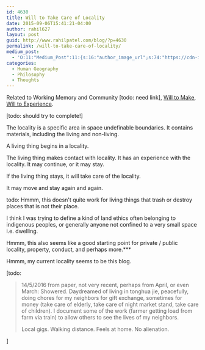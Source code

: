 ```yaml
---
id: 4630
title: Will to Take Care of Locality
date: 2015-09-06T15:41:21-04:00
author: rahil627
layout: post
guid: http://www.rahilpatel.com/blog/?p=4630
permalink: /will-to-take-care-of-locality/
medium_post:
  - 'O:11:"Medium_Post":11:{s:16:"author_image_url";s:74:"https://cdn-images-1.medium.com/fit/c/200/200/1*dmbNkD5D-u45r44go_cf0g.png";s:10:"author_url";s:28:"https://medium.com/@rahil627";s:11:"byline_name";N;s:12:"byline_email";N;s:10:"cross_link";s:2:"no";s:2:"id";s:12:"fdeb941d22f3";s:21:"follower_notification";s:3:"yes";s:7:"license";s:19:"all-rights-reserved";s:14:"publication_id";s:2:"-1";s:6:"status";s:6:"public";s:3:"url";s:71:"https://medium.com/@rahil627/will-to-take-care-of-locality-fdeb941d22f3";}'
categories:
  - Human Geography
  - Philosophy
  - Thoughts
---
```

Related to Working Memory and Community [todo: need link], <a href="http://www.rahilpatel.com/blog/will-to-make">Will to Make</a>, <a href="http://www.rahilpatel.com/blog/will-to-experience">Will to Experience</a>.

[todo: should try to complete!]

The locality is a specific area in space undefinable boundaries. It contains materials, including the living and non-living.

A living thing begins in a locality.

The living thing makes contact with locality. It has an experience with the locality. It may continue, or it may stay.

If the living thing stays, it will take care of the locality.

It may move and stay again and again.

todo:
Hmmm, this doesn't quite work for living things that trash or destroy places that is not their place.

I think I was trying to define a kind of land ethics often belonging to indigenous peoples, or generally anyone not confined to a very small space i.e. dwelling.

Hmmm, this also seems like a good starting point for private / public locality, property, conduct, and perhaps more.***

Hmmm, my current locality seems to be this blog.

[todo:
<blockquote>14/5/2016
from paper, not very recent, perhaps from April, or even March:
Showered. Daydreamed of living in tonghua jie, peacefully, doing chores for my neighbors for gift exchange, sometimes for money (take care of elderly, take care of night market stand, take care of children). I document some of the work (farmer getting load from farm via train) to allow others to see the lives of my neighbors.

Local gigs. Walking distance. Feels at home. No alienation.
</blockquote>
]
